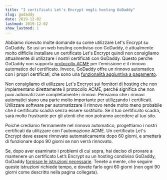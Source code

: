 ```yaml
---
title: "I certificati Let's Encrypt negli hosting GoDaddy"
slug: godaddy
date: 2019-12-02
lastmod: 2019-12-02
show_lastmod: 1
---
```



Abbiamo ricevuto molte domande su come utilizzare Let's Encrypt su GoDaddy. Se usi un web hosting condiviso con GoDaddy, è attualmente molto difficile installare un certificato Let's Encrypt quindi non consigliamo attualmente di utilizzare i nostri certificati con GoDaddy. Questo perche GoDaddy non supporta [protocollo ACME][1] per l'emissione e il rinnovo automatico del certificato. Invece, GoDaddy offre un rinnovo automatico con i propri certificati, che sono una [funzionalità aggiuntiva a pagamento][2].

Non consigliamo di utilizzare Let's Encryot sui fornitori di hosting che non implementano direttamente il protocollo ACME, perché significa che non puoi automatizzare completamente i rinnovi. Pensiamo che i rinnovi automatici siano una parte molto importante per utilizzando i certificati. Utilizzare software per automatizzare il rinnovo rende molto meno probabile che il certificato scadrà senza essere sostituito. Se il tuo certificato scadrà, sarà molto frustrante per gli utenti che non potranno accedere al tuo sito.

Poiché crediamo fermamente nel rinnovo automatico, progettiamo i nostri certificati da utilizzare con l'automazione ACME. Un certificato Let's Encrypt deve essere rinnovato automaticamente dopo 60 giorni, e smetterà di funzionare dopo 90 giorni se non verrà rinnovato.

Se, dopo aver esaminato i problemi di cui sopra, hai deciso di provare a mantenere un certificato Let’s Encrypt su un hosting condiviso GoDaddy, GoDaddy [fornisce le istruzioni necessarie][3]. Tenete a mente, che seguire queste istruzioni richiede tempo, e dovete farlo ogni 60 giorni (non ogni 90 giorni come descritto nella pagina collegata).

[1]: https://tools.ietf.org/html/rfc8555
[2]: https://www.godaddy.com/web-security/ssl-certificate
[3]: https://www.godaddy.com/help/install-a-lets-encrypt-certificate-on-your-cpanel-hosting-account-28023
